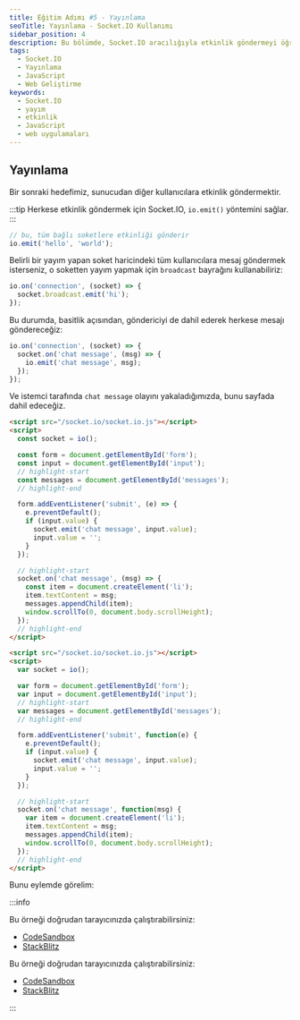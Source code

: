 ```yaml
---
title: Eğitim Adımı #5 - Yayınlama
seoTitle: Yayınlama - Socket.IO Kullanımı
sidebar_position: 4
description: Bu bölümde, Socket.IO aracılığıyla etkinlik göndermeyi öğreneceksiniz. Herkese etkinlik gönderimi ve belirli kullanıcılara mesaj gönderimini keşfedeceksiniz.
tags: 
  - Socket.IO
  - Yayınlama
  - JavaScript
  - Web Geliştirme
keywords: 
  - Socket.IO
  - yayım
  - etkinlik
  - JavaScript
  - web uygulamaları
---
```




## Yayınlama

Bir sonraki hedefimiz, sunucudan diğer kullanıcılara etkinlik göndermektir. 

:::tip
Herkese etkinlik göndermek için Socket.IO, `io.emit()` yöntemini sağlar.
:::

```js
// bu, tüm bağlı soketlere etkinliği gönderir
io.emit('hello', 'world'); 
```

Belirli bir yayım yapan soket haricindeki tüm kullanıcılara mesaj göndermek isterseniz, o soketten yayım yapmak için `broadcast` bayrağını kullanabiliriz:

```js
io.on('connection', (socket) => {
  socket.broadcast.emit('hi');
});
```

Bu durumda, basitlik açısından, göndericiyi de dahil ederek herkese mesajı göndereceğiz:

```js
io.on('connection', (socket) => {
  socket.on('chat message', (msg) => {
    io.emit('chat message', msg);
  });
});
```

Ve istemci tarafında `chat message` olayını yakaladığımızda, bunu sayfada dahil edeceğiz.


  

```html
<script src="/socket.io/socket.io.js"></script>
<script>
  const socket = io();

  const form = document.getElementById('form');
  const input = document.getElementById('input');
  // highlight-start
  const messages = document.getElementById('messages');
  // highlight-end

  form.addEventListener('submit', (e) => {
    e.preventDefault();
    if (input.value) {
      socket.emit('chat message', input.value);
      input.value = '';
    }
  });

  // highlight-start
  socket.on('chat message', (msg) => {
    const item = document.createElement('li');
    item.textContent = msg;
    messages.appendChild(item);
    window.scrollTo(0, document.body.scrollHeight);
  });
  // highlight-end
</script>
```

  
  

```html
<script src="/socket.io/socket.io.js"></script>
<script>
  var socket = io();

  var form = document.getElementById('form');
  var input = document.getElementById('input');
  // highlight-start
  var messages = document.getElementById('messages');
  // highlight-end

  form.addEventListener('submit', function(e) {
    e.preventDefault();
    if (input.value) {
      socket.emit('chat message', input.value);
      input.value = '';
    }
  });

  // highlight-start
  socket.on('chat message', function(msg) {
    var item = document.createElement('li');
    item.textContent = msg;
    messages.appendChild(item);
    window.scrollTo(0, document.body.scrollHeight);
  });
  // highlight-end
</script>
```

  


Bunu eylemde görelim:



:::info

  

Bu örneği doğrudan tarayıcınızda çalıştırabilirsiniz:

- [CodeSandbox](https://codesandbox.io/p/sandbox/github/socketio/chat-example/tree/cjs/step5?file=index.js)
- [StackBlitz](https://stackblitz.com/github/socketio/chat-example/tree/cjs/step5?file=index.js)

  
  

Bu örneği doğrudan tarayıcınızda çalıştırabilirsiniz:

- [CodeSandbox](https://codesandbox.io/p/sandbox/github/socketio/chat-example/tree/esm/step5?file=index.js)
- [StackBlitz](https://stackblitz.com/github/socketio/chat-example/tree/esm/step5?file=index.js)

  

:::
